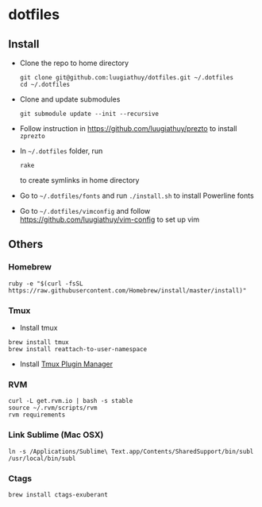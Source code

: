 # dotfiles

## Install

- Clone the repo to home directory 

    ```
    git clone git@github.com:luugiathuy/dotfiles.git ~/.dotfiles
    cd ~/.dotfiles
    ```

- Clone and update submodules 

    ```
    git submodule update --init --recursive
    ```

- Follow instruction in https://github.com/luugiathuy/prezto to install `zprezto`

- In `~/.dotfiles` folder, run

    ```
    rake
    ```
    
    to create symlinks in home directory

- Go to `~/.dotfiles/fonts` and run `./install.sh` to install Powerline fonts

- Go to `~/.dotfiles/vimconfig` and follow https://github.com/luugiathuy/vim-config to set up vim

## Others

### Homebrew

```
ruby -e "$(curl -fsSL https://raw.githubusercontent.com/Homebrew/install/master/install)"
```

### Tmux

- Install tmux

```
brew install tmux
brew install reattach-to-user-namespace
```
    
- Install [Tmux Plugin Manager](https://github.com/tmux-plugins/tpm)

### RVM

```
curl -L get.rvm.io | bash -s stable
source ~/.rvm/scripts/rvm
rvm requirements
```
    
### Link Sublime (Mac OSX)

```
ln -s /Applications/Sublime\ Text.app/Contents/SharedSupport/bin/subl /usr/local/bin/subl
```
    
### Ctags

```
brew install ctags-exuberant
```
    
